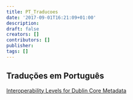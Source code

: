 ```yaml
---
title: PT_Traducoes
date: '2017-09-01T16:21:09+01:00'
description: 
draft: false
creators: []
contributors: []
publisher: 
tags: []
---
```


## Traduções em Português 

[Interoperability Levels for Dublin Core Metadata](/mediawiki_wiki/PT_Tradu%C3%A7%C3%B5es/N%C3%ADveis_de_Interoperabilidade)

<!-- 
NewPP limit report
Preprocessor node count: 2/1000000
Post-expand include size: 0/2097152 bytes
Template argument size: 0/2097152 bytes
Expensive parser function count: 0/100
-->
